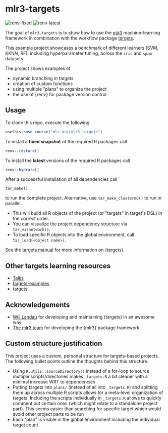 # mlr3-targets

<!-- badges: start -->
![renv-fixed](https://github.com/mlr-org/mlr3-targets/workflows/renv-fixed/badge.svg)
![renv-latest](https://github.com/mlr-org/mlr3-targets/workflows/renv-latest/badge.svg)
<!-- badges: end -->

The goal of `mlr3-targets` is to show how to use the [mlr3](https://github.com/mlr-org/mlr3) machine-learning framework in combination with the workflow package [targets](https://github.com/ropensci/targets).

This example project showcases a benchmark of different learners (SVM, KKNN, RF), including hyperparameter tuning, across the `iris` and `spam` datasets.

The project shows examples of 

- dynamic branching in targets
- creation of custom functions
- using multiple "plans" to organize the project
- the use of {renv} for package version control


## Usage

To clone this repo, execute the following 

```r
usethis::use_course("mlr-org/mlr3-targets")
```

To install a **fixed snapshot** of the required R packages call

```r
renv::restore()
```

To install the **latest** versions of the required R packages call

```r
renv::hydrate()
```

After a successful installation of all dependencies call `

```
tar_make()
```

to run the complete project.
Alternative, use `tar_make_clustermq()` to run in parallel.

- This will build all R objects of the project (or "targets" in target's DSL) in the correct order.
- You can visualize the project dependency structure via `tar_visnetwork()`.
- To load specific R objects into the global environment, call `tar_load(<object name>)`.

See the [targets manual](https://books.ropensci.org/targets/) for more information on {targets}.

## Other targets learning resources

- [Talks](https://github.com/ropensci/targets#recorded-talks)
- [targets-examples](https://github.com/ropensci/targets#example-projects)
- [targets](https://github.com/ropensci/targets)

## Acknowledgements

- [Will Landau](https://github.com/wlandau) for developing and maintaining {targets} in an awesome way
- [The mlr3 team](https://github.com/mlr-org/mlr3) for developing the {mlr3} package framework

## Custom structure justification

This project uses a custom, personal structure for targets-based projects.
The following bullet points outline the thoughts behind this structure.

- Using `R.utils::sourceDirectory()` instead of a for-loop to source multiple scripts/directories makes `_targets.R` a bit cleaner with a minimal increase WRT to dependencies
- Putting targets into `plans/` (instead of all into `_targets.R`) and splitting them up across multiple R scripts allows for a meta-level organization of targets.
  Including the scripts individually in `_targets.R` allows to quickly comment out certain ones (which might relate to a standalone project part). 
  This seems easier than searching for specific target which would avoid other project parts to be run
- Each "plan" is visible in the global environment including the individual target count
